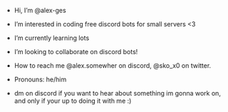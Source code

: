 - Hi, I’m @alex-ges
-  I’m interested in coding free discord bots for small servers  <3
- I’m currently learning lots
-  I’m looking to collaborate on discord bots!
-  How to reach me @alex.somewher on discord, @sko_x0 on twitter.
-  Pronouns: he/him

-  dm on discord if you want to hear about something im gonna work on, and only if your up to doing it with me :)
